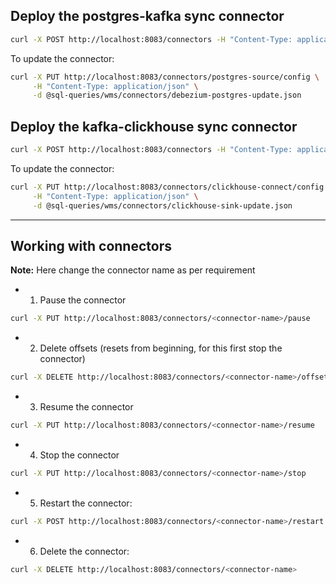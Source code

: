 ## Deploy the postgres-kafka sync connector
   ```bash
   curl -X POST http://localhost:8083/connectors -H "Content-Type: application/json" -d @sql-queries/wms/connectors/debezium-postgres.json
   ```

   To update the connector:

   ```bash
   curl -X PUT http://localhost:8083/connectors/postgres-source/config \
        -H "Content-Type: application/json" \
        -d @sql-queries/wms/connectors/debezium-postgres-update.json
   ```

## Deploy the kafka-clickhouse sync connector
   ```bash
   curl -X POST http://localhost:8083/connectors -H "Content-Type: application/json" -d @sql-queries/wms/connectors/clickhouse-sink.json
   ```

   To update the connector:

   ```bash
   curl -X PUT http://localhost:8083/connectors/clickhouse-connect/config \
        -H "Content-Type: application/json" \
        -d @sql-queries/wms/connectors/clickhouse-sink-update.json
   ```
---

## Working with connectors
**Note:** Here change the connector name as per requirement

- 1. Pause the connector
```bash
curl -X PUT http://localhost:8083/connectors/<connector-name>/pause
```
- 2. Delete offsets (resets from beginning, for this first stop the connector)
```bash
curl -X DELETE http://localhost:8083/connectors/<connector-name>/offsets
```
- 3. Resume the connector
```bash
curl -X PUT http://localhost:8083/connectors/<connector-name>/resume
```
- 4. Stop the connector
```bash
curl -X PUT http://localhost:8083/connectors/<connector-name>/stop
```
- 5. Restart the connector:
```bash
curl -X POST http://localhost:8083/connectors/<connector-name>/restart
```
- 6. Delete the connector:
```bash
curl -X DELETE http://localhost:8083/connectors/<connector-name>
```